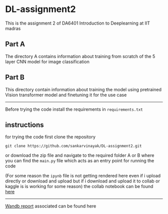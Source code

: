 # DL-assignment2
This is the assignment 2 of DA6401 Introduction to Deeplearning at IIT madras

## Part A
The directory A contains information about training from scratch of the 5 layer CNN model for image classification

## Part B
This directory contain information about training the model using pretrained Vision transformer model and finetuning it for the use case

-----
Before trying the code install the requirements in `requirements.txt`
## instructions
for trying the code first clone the repository
```
git clone https://github.com/sankarvinayak/DL-assignment2.git 
```
or download the zip file and navigate to the required folder A or B where you can find the `main.py` file which acts as an entry point for running the code


(For some reason the `ipynb` file is not getting rendered here even if i upload directly or download and upload but if i download and upload it to collab or kaggle is is working for some reason)
the collab notebook can be found [here](https://colab.research.google.com/drive/1242oRoCI9uVst-q3BimHxculawks1deC?usp=sharing) 

-----
[Wandb report](https://wandb.ai/cs24m041-iit-madras/DA6401-Assignment2/reports/DA6401-Assignment-2--VmlldzoxMjAzNTUzNA?accessToken=pvuaifa3kvtlvgihqg4d87n1l6ddmj2w3dri9xvoix5rpxbhui31wd1pkdskjf64) associated can be found here
